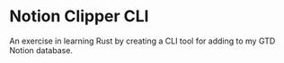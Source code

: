 #  Notion Clipper CLI

An exercise in learning Rust by creating a CLI tool for adding to my GTD Notion database.
